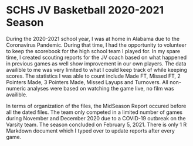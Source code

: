 # SCHS JV Basketball 2020-2021 Season

During the 2020-2021 school year, I was at home in Alabama due to the Coronavirus Pandemic. During that time, I had the opportunity to volunteer to keep the scorebook for the high school team I played for. In my spare time, I created scouting reports for the JV coach based on what happened in previous games as well show improvement in our own players. The data availible to me was very limited to what I could keep track of while keeping scores. The statistics I was able to count include Made FT, Missed FT, 2 Pointers Made, 3 Pointers Made, Missed Layups and Turnovers. All non-numeric analyses were based on watching the game live, no film was availible. 

In terms of organization of the files, the MidSeason Report occured before all the dated files. The team only competed in a limited number of games during November and December 2020 due to a COVID-19 outbreak on the Varsity team. The season concluded on February 5, 2021. There is only 1 R Markdown document which I typed over to update reports after every game.
